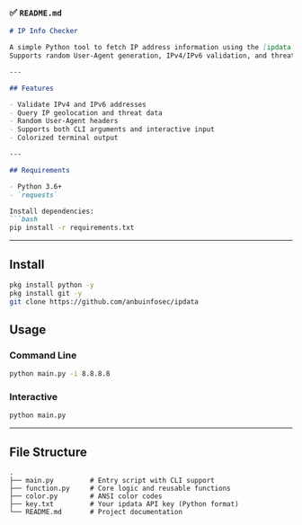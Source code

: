 ### ✅ `README.md`

````markdown
# IP Info Checker

A simple Python tool to fetch IP address information using the [ipdata.co](https://ipdata.co) API.  
Supports random User-Agent generation, IPv4/IPv6 validation, and threat detection info.

---

## Features

- Validate IPv4 and IPv6 addresses
- Query IP geolocation and threat data
- Random User-Agent headers
- Supports both CLI arguments and interactive input
- Colorized terminal output

---

## Requirements

- Python 3.6+
- `requests`

Install dependencies:
```bash
pip install -r requirements.txt
````

---
## Install
```bash
pkg install python -y
pkg install git -y
git clone https://github.com/anbuinfosec/ipdata
```

## Usage

### Command Line

```bash
python main.py -i 8.8.8.8
```

### Interactive

```bash
python main.py
```

---

## File Structure

```
.
├── main.py         # Entry script with CLI support
├── function.py     # Core logic and reusable functions
├── color.py        # ANSI color codes
├── key.txt         # Your ipdata API key (Python format)
└── README.md       # Project documentation
```